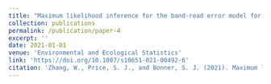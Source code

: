 ```yaml
---
title: "Maximum likelihood inference for the band-read error model for capture-recapture data with misidentification"
collection: publications
permalink: /publication/paper-4
excerpt: ''
date: 2021-01-01
venue: 'Environmental and Ecological Statistics'
link: 'https://doi.org/10.1007/s10651-021-00492-6'
citation: 'Zhang, W., Price, S. J., and Bonner, S. J. (2021). Maximum likelihood inference for the band-read error model for capture-recapture data with misidentification. <i>Environmental and Ecological Statistics<i>, 28(2), 405-422.'
---
```

